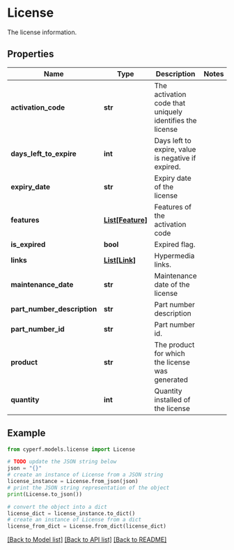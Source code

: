 # License

The license information.

## Properties

Name | Type | Description | Notes
------------ | ------------- | ------------- | -------------
**activation_code** | **str** | The activation code that uniquely identifies the license | 
**days_left_to_expire** | **int** | Days left to expire, value is negative if expired. | 
**expiry_date** | **str** | Expiry date of the license | 
**features** | [**List[Feature]**](Feature.md) | Features of the activation code | 
**is_expired** | **bool** | Expired flag. | 
**links** | [**List[Link]**](Link.md) | Hypermedia links. | 
**maintenance_date** | **str** | Maintenance date of the license | 
**part_number_description** | **str** | Part number description | 
**part_number_id** | **str** | Part number id. | 
**product** | **str** | The product for which the license was generated | 
**quantity** | **int** | Quantity installed of the license | 

## Example

```python
from cyperf.models.license import License

# TODO update the JSON string below
json = "{}"
# create an instance of License from a JSON string
license_instance = License.from_json(json)
# print the JSON string representation of the object
print(License.to_json())

# convert the object into a dict
license_dict = license_instance.to_dict()
# create an instance of License from a dict
license_from_dict = License.from_dict(license_dict)
```
[[Back to Model list]](../README.md#documentation-for-models) [[Back to API list]](../README.md#documentation-for-api-endpoints) [[Back to README]](../README.md)


